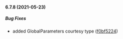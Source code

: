 #### 6.7.8 (2021-05-23)

##### Bug Fixes

*  added GlobalParameters courtesy type ([f0bf5224](https://github.com/IgorSzyporyn/storybook-facelift/commit/f0bf522491dcaab5bc62971e9cce2148a53c0304))

